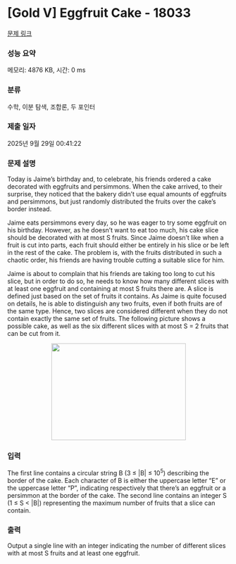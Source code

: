 # [Gold V] Eggfruit Cake - 18033 

[문제 링크](https://www.acmicpc.net/problem/18033) 

### 성능 요약

메모리: 4876 KB, 시간: 0 ms

### 분류

수학, 이분 탐색, 조합론, 두 포인터

### 제출 일자

2025년 9월 29일 00:41:22

### 문제 설명

<p>Today is Jaime’s birthday and, to celebrate, his friends ordered a cake decorated with eggfruits and persimmons. When the cake arrived, to their surprise, they noticed that the bakery didn’t use equal amounts of eggfruits and persimmons, but just randomly distributed the fruits over the cake’s border instead.</p>

<p>Jaime eats persimmons every day, so he was eager to try some eggfruit on his birthday. However, as he doesn’t want to eat too much, his cake slice should be decorated with at most S fruits. Since Jaime doesn’t like when a fruit is cut into parts, each fruit should either be entirely in his slice or be left in the rest of the cake. The problem is, with the fruits distributed in such a chaotic order, his friends are having trouble cutting a suitable slice for him.</p>

<p>Jaime is about to complain that his friends are taking too long to cut his slice, but in order to do so, he needs to know how many different slices with at least one eggfruit and containing at most S fruits there are. A slice is defined just based on the set of fruits it contains. As Jaime is quite focused on details, he is able to distinguish any two fruits, even if both fruits are of the same type. Hence, two slices are considered different when they do not contain exactly the same set of fruits. The following picture shows a possible cake, as well as the six different slices with at most S = 2 fruits that can be cut from it.</p>

<p style="text-align: center;"><img alt="" src="https://upload.acmicpc.net/a5f1e55c-7b31-41ad-ace5-5ca3317432c8/-/preview/" style="width: 305px; height: 220px;"></p>

### 입력 

 <p>The first line contains a circular string B (3 ≤ |B| ≤ 10<sup>5</sup>) describing the border of the cake. Each character of B is either the uppercase letter “E” or the uppercase letter “P”, indicating respectively that there’s an eggfruit or a persimmon at the border of the cake. The second line contains an integer S (1 ≤ S < |B|) representing the maximum number of fruits that a slice can contain.</p>

### 출력 

 <p>Output a single line with an integer indicating the number of different slices with at most S fruits and at least one eggfruit.</p>


